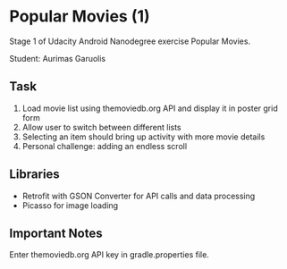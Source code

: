 # Popular Movies (1)

Stage 1 of Udacity Android Nanodegree exercise Popular Movies.

Student: Aurimas Garuolis

## Task

1. Load movie list using themoviedb.org API and display it in poster grid form
2. Allow user to switch between different lists
3. Selecting an item should bring up activity with more movie details
4. Personal challenge: adding an endless scroll
 
 ## Libraries
 
 * Retrofit with GSON Converter for API calls and data processing
 * Picasso for image loading


## Important Notes

Enter themoviedb.org API key in gradle.properties file. 